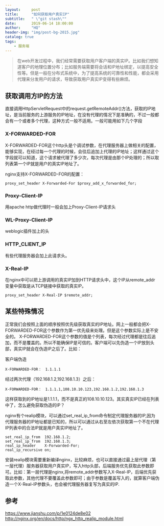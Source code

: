 ```yaml
---
layout:     post
title:      "如何获取用户真实IP"
subtitle:   " \"git stash\""
date:       2019-06-14 18:00:00
author:     "HQ"
header-img: "img/post-bg-2015.jpg"
catalog: true
tags:
    - 服务端
---
```


>在web开发过程中，我们经常需要获取用户客户端的真实IP。比如我们想知道客户的地理位置分布；比如服务端需要将会话和IP地址绑定，以提高安全性等。但是一般在分布式系统中，为了提高系统的可靠性和性能，都会采用代理来分发用户的请求，导致获取用户真实IP变得有些麻烦。

## 获取调用方IP的方法
直接调用HttpServletRequest中的request.getRemoteAddr()方法，获取的IP地址，是当前服务的上游服务的IP地址，在没有代理的情况下是准确的，不过一般都会有一个或者多个代理，这种方式一般不适用。一般可能用如下几个字段

### X-FORWARDED-FOR
X-FORWARDED-FOR这个http头是个调试参数，在代理服务器上做相关的配置，能够实现，在经过每一个代理的时候，会往后追加上代理的IP地址；这样通过这个字段就可以知道，这个请求被代理了多少次，每次代理是由那个IP处理的；所以取列表第一个IP就是用户的真实IP地址了。

nginx支持X-FORWARDED-FOR的配置：
```
proxy_set_header X-Forwarded-For $proxy_add_x_forwarded_for;
```

### Proxy-Client-IP
用apache http做代理时一般会加上Proxy-Client-IP请求头

### WL-Proxy-Client-IP
weblogic插件加上的头

### HTTP_CLIENT_IP
有些代理服务器会加上此请求头。

### X-Real-IP
在nginx中可以把上游调用的真实IP加到HTTP请求头中，这个IP从remote_addr变量中获取是从TCP链接中获取的真实IP。

```
proxy_set_header X-Real-IP $remote_addr;
```

## 某些特殊情况
正常我们会按照上面的顺序按照优先级获取真实的IP地址。网上一般都会把X-FORWARDED-FOR这个参数作为第一优先级来处理。但是这个参数实际上是不安全的。
X-FORWARDED-FOR这个参数的值是个列表，每次经过代理都是往后追加，而不是覆盖的。所以不能确保IP是可信的。客户端可以先伪造一个IP放到头部，真实IP就会在伪造IP之后了。比如：

客户端伪造
```
X-FORWARDED-FOR：　1.1.1.1
```
经过两次代理（192.168.1.2,192.168.1.3）之后：
```
X-FORWARDED-FOR：　1.1.1.1,108.10.10.123,192.168.1.2,192.168.1.3
```
这样获取到的IP地址是1.1.1.1，而不是真正的108.10.10.123。其实真实IP已经在列表中了，怎么避免获取伪造的IP？

nginx有个realip模块，可以通过set_real_ip_from命令制定代理服务器的IP,因为代理服务器的IP地址都是已知的，所以可以通过从右至左依次获取第一个不在代理IP列表中的合法IP就是用户真实IP地址了。
```
set_real_ip_from  192.168.1.2;
set_real_ip_from  192.168.1.3;
real_ip_header    X-Forwarded-For;
real_ip_recursive on;
```
安装realip模块需要重新编译nginx，比较麻烦，也可以直接通过最上层代理（第一层代理）服务器获取用户真实IP，写入http头部，后端服务优先获取此参数即可。比如：第一层代理是nginx,将remote_addr参数写入X-Real-IP，后端优先获取此参数，其他代理不要覆盖此参数即可；由于参数是覆盖写入的，就算客户端伪造一个X-Real-IP参数头，也会被代理服务器复写为真实的IP.

## 参考

https://www.jianshu.com/p/1e0124de8e02
http://nginx.org/en/docs/http/ngx_http_realip_module.html